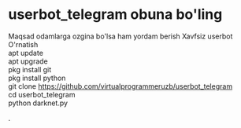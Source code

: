 # userbot_telegram obuna bo'ling
Maqsad odamlarga ozgina bo'lsa ham yordam berish
Xavfsiz userbot    
O'rnatish       
apt update      
apt upgrade      
pkg install git      
pkg install python    
git clone 
https://github.com/virtualprogrammeruzb/userbot_telegram            
cd userbot_telegram    
python darknet.py   

.
